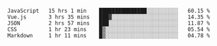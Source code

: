 
<!--
**xy406043/xy406043** is a ✨ _special_ ✨ repository because its `README.md` (this file) appears on your GitHub profile.

Here are some ideas to get you started:

- 🔭 I’m currently working on ...
- 🌱 I’m currently learning ...
- 👯 I’m looking to collaborate on ...
- 🤔 I’m looking for help with ...
- 💬 Ask me about ...
- 📫 How to reach me: ...
- 😄 Pronouns: ...
- ⚡ Fun fact: ...
-->

<!--START_SECTION:waka-->
```text
JavaScript   15 hrs 1 min    ███████████████░░░░░░░░░░   60.15 % 
Vue.js       3 hrs 35 mins   ███▓░░░░░░░░░░░░░░░░░░░░░   14.35 % 
JSON         2 hrs 57 mins   ███░░░░░░░░░░░░░░░░░░░░░░   11.87 % 
CSS          1 hr 23 mins    █▒░░░░░░░░░░░░░░░░░░░░░░░   05.54 % 
Markdown     1 hr 11 mins    █▒░░░░░░░░░░░░░░░░░░░░░░░   04.78 % 
```
<!--END_SECTION:waka-->
